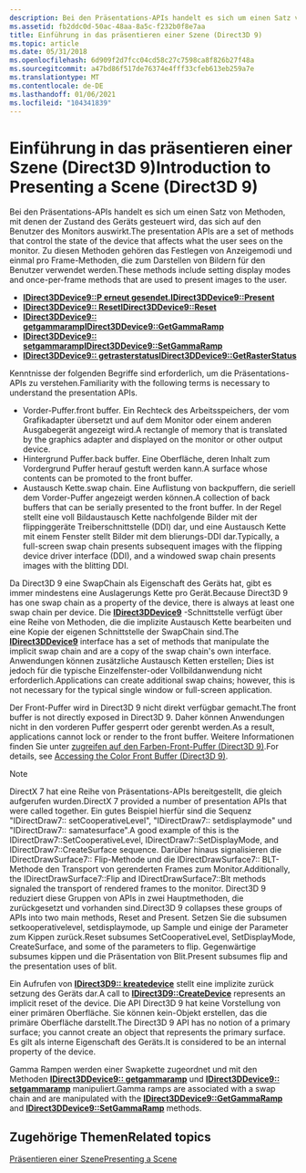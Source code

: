 ```yaml
---
description: Bei den Präsentations-APIs handelt es sich um einen Satz von Methoden, mit denen der Zustand des Geräts gesteuert wird, das sich auf den Benutzer des Monitors auswirkt. Zu diesen Methoden gehören das Festlegen von Anzeigemodi und einmal pro Frame-Methoden, die zum Darstellen von Bildern für den Benutzer verwendet werden.
ms.assetid: fb2ddc0d-50ac-48aa-8a5c-f232b0f8e7aa
title: Einführung in das präsentieren einer Szene (Direct3D 9)
ms.topic: article
ms.date: 05/31/2018
ms.openlocfilehash: 6d909f2d7fcc04cd58c27c7598ca8f826b27f48a
ms.sourcegitcommit: a47bd86f517de76374e4fff33cfeb613eb259a7e
ms.translationtype: MT
ms.contentlocale: de-DE
ms.lasthandoff: 01/06/2021
ms.locfileid: "104341839"
---
```

# <a name="introduction-to-presenting-a-scene-direct3d-9"></a><span data-ttu-id="31576-104">Einführung in das präsentieren einer Szene (Direct3D 9)</span><span class="sxs-lookup"><span data-stu-id="31576-104">Introduction to Presenting a Scene (Direct3D 9)</span></span>

<span data-ttu-id="31576-105">Bei den Präsentations-APIs handelt es sich um einen Satz von Methoden, mit denen der Zustand des Geräts gesteuert wird, das sich auf den Benutzer des Monitors auswirkt.</span><span class="sxs-lookup"><span data-stu-id="31576-105">The presentation APIs are a set of methods that control the state of the device that affects what the user sees on the monitor.</span></span> <span data-ttu-id="31576-106">Zu diesen Methoden gehören das Festlegen von Anzeigemodi und einmal pro Frame-Methoden, die zum Darstellen von Bildern für den Benutzer verwendet werden.</span><span class="sxs-lookup"><span data-stu-id="31576-106">These methods include setting display modes and once-per-frame methods that are used to present images to the user.</span></span>

-   [<span data-ttu-id="31576-107">**IDirect3DDevice9::P erneut gesendet.**</span><span class="sxs-lookup"><span data-stu-id="31576-107">**IDirect3DDevice9::Present**</span></span>](/windows/win32/api/d3d9helper/nf-d3d9helper-idirect3ddevice9-present)
-   [<span data-ttu-id="31576-108">**IDirect3DDevice9:: Reset**</span><span class="sxs-lookup"><span data-stu-id="31576-108">**IDirect3DDevice9::Reset**</span></span>](/windows/win32/api/d3d9helper/nf-d3d9helper-idirect3ddevice9-reset)
-   [<span data-ttu-id="31576-109">**IDirect3DDevice9:: getgammaramp**</span><span class="sxs-lookup"><span data-stu-id="31576-109">**IDirect3DDevice9::GetGammaRamp**</span></span>](/windows/win32/api/d3d9helper/nf-d3d9helper-idirect3ddevice9-getgammaramp)
-   [<span data-ttu-id="31576-110">**IDirect3DDevice9:: setgammaramp**</span><span class="sxs-lookup"><span data-stu-id="31576-110">**IDirect3DDevice9::SetGammaRamp**</span></span>](/windows/win32/api/d3d9helper/nf-d3d9helper-idirect3ddevice9-setgammaramp)
-   [<span data-ttu-id="31576-111">**IDirect3DDevice9:: getrasterstatus**</span><span class="sxs-lookup"><span data-stu-id="31576-111">**IDirect3DDevice9::GetRasterStatus**</span></span>](/windows/win32/api/d3d9helper/nf-d3d9helper-idirect3ddevice9-getrasterstatus)

<span data-ttu-id="31576-112">Kenntnisse der folgenden Begriffe sind erforderlich, um die Präsentations-APIs zu verstehen.</span><span class="sxs-lookup"><span data-stu-id="31576-112">Familiarity with the following terms is necessary to understand the presentation APIs.</span></span>

-   <span data-ttu-id="31576-113">Vorder-Puffer.</span><span class="sxs-lookup"><span data-stu-id="31576-113">front buffer.</span></span> <span data-ttu-id="31576-114">Ein Rechteck des Arbeitsspeichers, der vom Grafikadapter übersetzt und auf dem Monitor oder einem anderen Ausgabegerät angezeigt wird.</span><span class="sxs-lookup"><span data-stu-id="31576-114">A rectangle of memory that is translated by the graphics adapter and displayed on the monitor or other output device.</span></span>
-   <span data-ttu-id="31576-115">Hintergrund Puffer.</span><span class="sxs-lookup"><span data-stu-id="31576-115">back buffer.</span></span> <span data-ttu-id="31576-116">Eine Oberfläche, deren Inhalt zum Vordergrund Puffer herauf gestuft werden kann.</span><span class="sxs-lookup"><span data-stu-id="31576-116">A surface whose contents can be promoted to the front buffer.</span></span>
-   <span data-ttu-id="31576-117">Austausch Kette.</span><span class="sxs-lookup"><span data-stu-id="31576-117">swap chain.</span></span> <span data-ttu-id="31576-118">Eine Auflistung von backpuffern, die seriell dem Vorder-Puffer angezeigt werden können.</span><span class="sxs-lookup"><span data-stu-id="31576-118">A collection of back buffers that can be serially presented to the front buffer.</span></span> <span data-ttu-id="31576-119">In der Regel stellt eine voll Bildaustausch Kette nachfolgende Bilder mit der flippinggeräte Treiberschnittstelle (DDI) dar, und eine Austausch Kette mit einem Fenster stellt Bilder mit dem blierungs-DDI dar.</span><span class="sxs-lookup"><span data-stu-id="31576-119">Typically, a full-screen swap chain presents subsequent images with the flipping device driver interface (DDI), and a windowed swap chain presents images with the blitting DDI.</span></span>

<span data-ttu-id="31576-120">Da Direct3D 9 eine SwapChain als Eigenschaft des Geräts hat, gibt es immer mindestens eine Auslagerungs Kette pro Gerät.</span><span class="sxs-lookup"><span data-stu-id="31576-120">Because Direct3D 9 has one swap chain as a property of the device, there is always at least one swap chain per device.</span></span> <span data-ttu-id="31576-121">Die [**IDirect3DDevice9**](/windows/win32/api/d3d9helper/nn-d3d9helper-idirect3ddevice9) -Schnittstelle verfügt über eine Reihe von Methoden, die die implizite Austausch Kette bearbeiten und eine Kopie der eigenen Schnittstelle der SwapChain sind.</span><span class="sxs-lookup"><span data-stu-id="31576-121">The [**IDirect3DDevice9**](/windows/win32/api/d3d9helper/nn-d3d9helper-idirect3ddevice9) interface has a set of methods that manipulate the implicit swap chain and are a copy of the swap chain's own interface.</span></span> <span data-ttu-id="31576-122">Anwendungen können zusätzliche Austausch Ketten erstellen; Dies ist jedoch für die typische Einzelfenster-oder Vollbildanwendung nicht erforderlich.</span><span class="sxs-lookup"><span data-stu-id="31576-122">Applications can create additional swap chains; however, this is not necessary for the typical single window or full-screen application.</span></span>

<span data-ttu-id="31576-123">Der Front-Puffer wird in Direct3D 9 nicht direkt verfügbar gemacht.</span><span class="sxs-lookup"><span data-stu-id="31576-123">The front buffer is not directly exposed in Direct3D 9.</span></span> <span data-ttu-id="31576-124">Daher können Anwendungen nicht in den vorderen Puffer gesperrt oder gerenbt werden.</span><span class="sxs-lookup"><span data-stu-id="31576-124">As a result, applications cannot lock or render to the front buffer.</span></span> <span data-ttu-id="31576-125">Weitere Informationen finden Sie unter [zugreifen auf den Farben-Front-Puffer (Direct3D 9)](accessing-the-color-front-buffer.md).</span><span class="sxs-lookup"><span data-stu-id="31576-125">For details, see [Accessing the Color Front Buffer (Direct3D 9)](accessing-the-color-front-buffer.md).</span></span>

> [!Note]  
> <span data-ttu-id="31576-126">DirectX 7 hat eine Reihe von Präsentations-APIs bereitgestellt, die gleich aufgerufen wurden.</span><span class="sxs-lookup"><span data-stu-id="31576-126">DirectX 7 provided a number of presentation APIs that were called together.</span></span> <span data-ttu-id="31576-127">Ein gutes Beispiel hierfür sind die Sequenz "IDirectDraw7:: setCooperativeLevel", "IDirectDraw7:: setdisplaymode" und "IDirectDraw7:: samatesurface".</span><span class="sxs-lookup"><span data-stu-id="31576-127">A good example of this is the IDirectDraw7::SetCooperativeLevel, IDirectDraw7::SetDisplayMode, and IDirectDraw7::CreateSurface sequence.</span></span> <span data-ttu-id="31576-128">Darüber hinaus signalisieren die IDirectDrawSurface7:: Flip-Methode und die IDirectDrawSurface7:: BLT-Methode den Transport von gerenderten Frames zum Monitor.</span><span class="sxs-lookup"><span data-stu-id="31576-128">Additionally, the IDirectDrawSurface7::Flip and IDirectDrawSurface7::Blt methods signaled the transport of rendered frames to the monitor.</span></span> <span data-ttu-id="31576-129">Direct3D 9 reduziert diese Gruppen von APIs in zwei Hauptmethoden, die zurückgesetzt und vorhanden sind.</span><span class="sxs-lookup"><span data-stu-id="31576-129">Direct3D 9 collapses these groups of APIs into two main methods, Reset and Present.</span></span> <span data-ttu-id="31576-130">Setzen Sie die subsumen setkooperativelevel, setdisplaymode, up Sample und einige der Parameter zum Kippen zurück.</span><span class="sxs-lookup"><span data-stu-id="31576-130">Reset subsumes SetCooperativeLevel, SetDisplayMode, CreateSurface, and some of the parameters to flip.</span></span> <span data-ttu-id="31576-131">Gegenwärtige subsumes kippen und die Präsentation von Blit.</span><span class="sxs-lookup"><span data-stu-id="31576-131">Present subsumes flip and the presentation uses of blit.</span></span>

 

<span data-ttu-id="31576-132">Ein Aufrufen von [**IDirect3D9:: kreatedevice**](/windows/win32/api/d3d9/nf-d3d9-idirect3d9-createdevice) stellt eine implizite zurück setzung des Geräts dar.</span><span class="sxs-lookup"><span data-stu-id="31576-132">A call to [**IDirect3D9::CreateDevice**](/windows/win32/api/d3d9/nf-d3d9-idirect3d9-createdevice) represents an implicit reset of the device.</span></span> <span data-ttu-id="31576-133">Die API Direct3D 9 hat keine Vorstellung von einer primären Oberfläche. Sie können kein-Objekt erstellen, das die primäre Oberfläche darstellt.</span><span class="sxs-lookup"><span data-stu-id="31576-133">The Direct3D 9 API has no notion of a primary surface; you cannot create an object that represents the primary surface.</span></span> <span data-ttu-id="31576-134">Es gilt als interne Eigenschaft des Geräts.</span><span class="sxs-lookup"><span data-stu-id="31576-134">It is considered to be an internal property of the device.</span></span>

<span data-ttu-id="31576-135">Gamma Rampen werden einer Swapkette zugeordnet und mit den Methoden [**IDirect3DDevice9:: getgammaramp**](/windows/win32/api/d3d9helper/nf-d3d9helper-idirect3ddevice9-getgammaramp) und [**IDirect3DDevice9:: setgammaramp**](/windows/win32/api/d3d9helper/nf-d3d9helper-idirect3ddevice9-setgammaramp) manipuliert.</span><span class="sxs-lookup"><span data-stu-id="31576-135">Gamma ramps are associated with a swap chain and are manipulated with the [**IDirect3DDevice9::GetGammaRamp**](/windows/win32/api/d3d9helper/nf-d3d9helper-idirect3ddevice9-getgammaramp) and [**IDirect3DDevice9::SetGammaRamp**](/windows/win32/api/d3d9helper/nf-d3d9helper-idirect3ddevice9-setgammaramp) methods.</span></span>

## <a name="related-topics"></a><span data-ttu-id="31576-136">Zugehörige Themen</span><span class="sxs-lookup"><span data-stu-id="31576-136">Related topics</span></span>

<dl> <dt>

[<span data-ttu-id="31576-137">Präsentieren einer Szene</span><span class="sxs-lookup"><span data-stu-id="31576-137">Presenting a Scene</span></span>](presenting-a-scene.md)
</dt> </dl>

 

 
